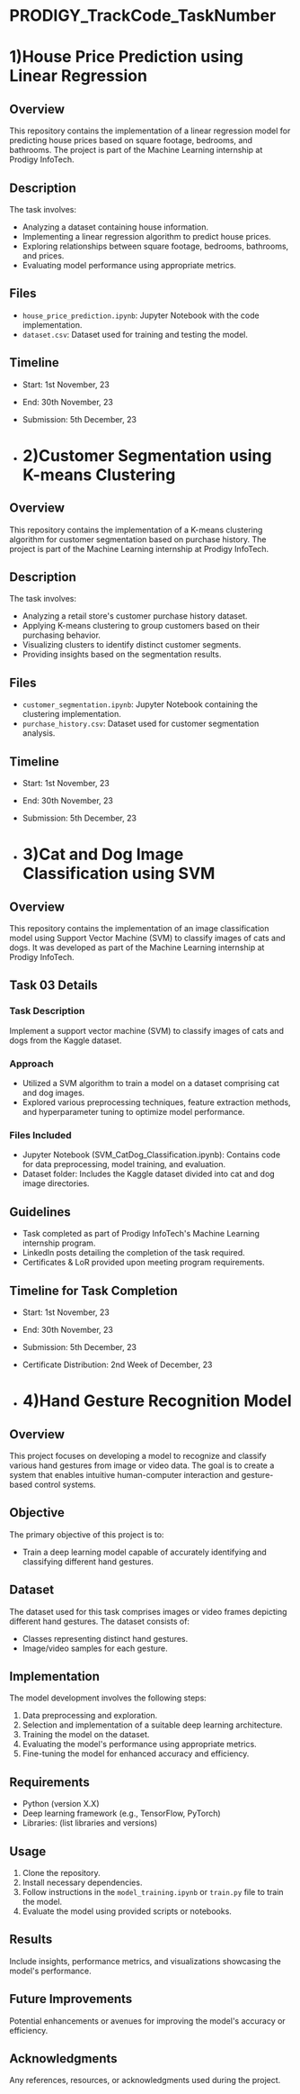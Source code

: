 # PRODIGY_TrackCode_TaskNumber
# 1)House Price Prediction using Linear Regression

## Overview
This repository contains the implementation of a linear regression model for predicting house prices based on square footage, bedrooms, and bathrooms. The project is part of the Machine Learning internship at Prodigy InfoTech.

## Description
The task involves:
- Analyzing a dataset containing house information.
- Implementing a linear regression algorithm to predict house prices.
- Exploring relationships between square footage, bedrooms, bathrooms, and prices.
- Evaluating model performance using appropriate metrics.

## Files
- `house_price_prediction.ipynb`: Jupyter Notebook with the code implementation.
- `dataset.csv`: Dataset used for training and testing the model.

## Timeline
- Start: 1st November, 23
- End: 30th November, 23
- Submission: 5th December, 23

- # 2)Customer Segmentation using K-means Clustering

## Overview
This repository contains the implementation of a K-means clustering algorithm for customer segmentation based on purchase history. The project is part of the Machine Learning internship at Prodigy InfoTech.

## Description
The task involves:
- Analyzing a retail store's customer purchase history dataset.
- Applying K-means clustering to group customers based on their purchasing behavior.
- Visualizing clusters to identify distinct customer segments.
- Providing insights based on the segmentation results.

## Files
- `customer_segmentation.ipynb`: Jupyter Notebook containing the clustering implementation.
- `purchase_history.csv`: Dataset used for customer segmentation analysis.

## Timeline
- Start: 1st November, 23
- End: 30th November, 23
- Submission: 5th December, 23

- # 3)Cat and Dog Image Classification using SVM

## Overview
This repository contains the implementation of an image classification model using Support Vector Machine (SVM) to classify images of cats and dogs. It was developed as part of the Machine Learning internship at Prodigy InfoTech.

## Task 03 Details
### Task Description
Implement a support vector machine (SVM) to classify images of cats and dogs from the Kaggle dataset.

### Approach
- Utilized a SVM algorithm to train a model on a dataset comprising cat and dog images.
- Explored various preprocessing techniques, feature extraction methods, and hyperparameter tuning to optimize model performance.

### Files Included
- Jupyter Notebook (SVM_CatDog_Classification.ipynb): Contains code for data preprocessing, model training, and evaluation.
- Dataset folder: Includes the Kaggle dataset divided into cat and dog image directories.

## Guidelines
- Task completed as part of Prodigy InfoTech's Machine Learning internship program.
- LinkedIn posts detailing the completion of the task required.
- Certificates & LoR provided upon meeting program requirements.

## Timeline for Task Completion
- Start: 1st November, 23
- End: 30th November, 23
- Submission: 5th December, 23
- Certificate Distribution: 2nd Week of December, 23

- # 4)Hand Gesture Recognition Model

## Overview
This project focuses on developing a model to recognize and classify various hand gestures from image or video data. The goal is to create a system that enables intuitive human-computer interaction and gesture-based control systems.

## Objective
The primary objective of this project is to:
- Train a deep learning model capable of accurately identifying and classifying different hand gestures.

## Dataset
The dataset used for this task comprises images or video frames depicting different hand gestures. The dataset consists of:
- Classes representing distinct hand gestures.
- Image/video samples for each gesture.

## Implementation
The model development involves the following steps:
1. Data preprocessing and exploration.
2. Selection and implementation of a suitable deep learning architecture.
3. Training the model on the dataset.
4. Evaluating the model's performance using appropriate metrics.
5. Fine-tuning the model for enhanced accuracy and efficiency.

## Requirements
- Python (version X.X)
- Deep learning framework (e.g., TensorFlow, PyTorch)
- Libraries: (list libraries and versions)

## Usage
1. Clone the repository.
2. Install necessary dependencies.
3. Follow instructions in the `model_training.ipynb` or `train.py` file to train the model.
4. Evaluate the model using provided scripts or notebooks.

## Results
Include insights, performance metrics, and visualizations showcasing the model's performance.

## Future Improvements
Potential enhancements or avenues for improving the model's accuracy or efficiency.

## Acknowledgments
Any references, resources, or acknowledgments used during the project.
